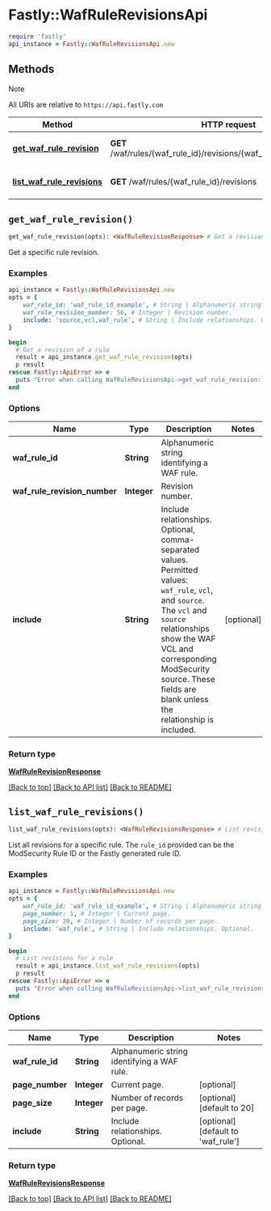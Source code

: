 # Fastly::WafRuleRevisionsApi


```ruby
require 'fastly'
api_instance = Fastly::WafRuleRevisionsApi.new
```

## Methods

> [!NOTE]
> All URIs are relative to `https://api.fastly.com`

Method | HTTP request | Description
------ | ------------ | -----------
[**get_waf_rule_revision**](WafRuleRevisionsApi.md#get_waf_rule_revision) | **GET** /waf/rules/{waf_rule_id}/revisions/{waf_rule_revision_number} | Get a revision of a rule
[**list_waf_rule_revisions**](WafRuleRevisionsApi.md#list_waf_rule_revisions) | **GET** /waf/rules/{waf_rule_id}/revisions | List revisions for a rule


## `get_waf_rule_revision()`

```ruby
get_waf_rule_revision(opts): <WafRuleRevisionResponse> # Get a revision of a rule
```

Get a specific rule revision.

### Examples

```ruby
api_instance = Fastly::WafRuleRevisionsApi.new
opts = {
    waf_rule_id: 'waf_rule_id_example', # String | Alphanumeric string identifying a WAF rule.
    waf_rule_revision_number: 56, # Integer | Revision number.
    include: 'source,vcl,waf_rule', # String | Include relationships. Optional, comma-separated values. Permitted values: `waf_rule`, `vcl`, and `source`. The `vcl` and `source` relationships show the WAF VCL and corresponding ModSecurity source. These fields are blank unless the relationship is included. 
}

begin
  # Get a revision of a rule
  result = api_instance.get_waf_rule_revision(opts)
  p result
rescue Fastly::ApiError => e
  puts "Error when calling WafRuleRevisionsApi->get_waf_rule_revision: #{e}"
end
```

### Options

| Name | Type | Description | Notes |
| ---- | ---- | ----------- | ----- |
| **waf_rule_id** | **String** | Alphanumeric string identifying a WAF rule. |  |
| **waf_rule_revision_number** | **Integer** | Revision number. |  |
| **include** | **String** | Include relationships. Optional, comma-separated values. Permitted values: `waf_rule`, `vcl`, and `source`. The `vcl` and `source` relationships show the WAF VCL and corresponding ModSecurity source. These fields are blank unless the relationship is included.  | [optional] |

### Return type

[**WafRuleRevisionResponse**](WafRuleRevisionResponse.md)

[[Back to top]](#) [[Back to API list]](../../README.md#endpoints)
[[Back to README]](../../README.md)
## `list_waf_rule_revisions()`

```ruby
list_waf_rule_revisions(opts): <WafRuleRevisionsResponse> # List revisions for a rule
```

List all revisions for a specific rule. The `rule_id` provided can be the ModSecurity Rule ID or the Fastly generated rule ID.

### Examples

```ruby
api_instance = Fastly::WafRuleRevisionsApi.new
opts = {
    waf_rule_id: 'waf_rule_id_example', # String | Alphanumeric string identifying a WAF rule.
    page_number: 1, # Integer | Current page.
    page_size: 20, # Integer | Number of records per page.
    include: 'waf_rule', # String | Include relationships. Optional.
}

begin
  # List revisions for a rule
  result = api_instance.list_waf_rule_revisions(opts)
  p result
rescue Fastly::ApiError => e
  puts "Error when calling WafRuleRevisionsApi->list_waf_rule_revisions: #{e}"
end
```

### Options

| Name | Type | Description | Notes |
| ---- | ---- | ----------- | ----- |
| **waf_rule_id** | **String** | Alphanumeric string identifying a WAF rule. |  |
| **page_number** | **Integer** | Current page. | [optional] |
| **page_size** | **Integer** | Number of records per page. | [optional][default to 20] |
| **include** | **String** | Include relationships. Optional. | [optional][default to &#39;waf_rule&#39;] |

### Return type

[**WafRuleRevisionsResponse**](WafRuleRevisionsResponse.md)

[[Back to top]](#) [[Back to API list]](../../README.md#endpoints)
[[Back to README]](../../README.md)
